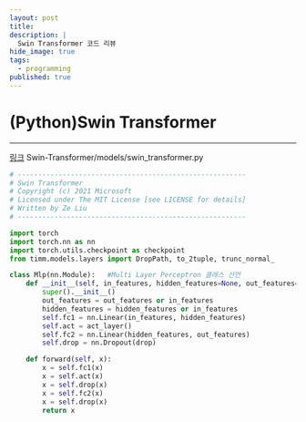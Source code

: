 ```yaml
---
layout: post
title: 
description: |
  Swin Transformer 코드 리뷰
hide_image: true
tags:
  - programming
published: true
---
```


# (Python)Swin Transformer 
* * *
[링크](https://github.com/microsoft/Swin-Transformer/blob/main/models/swin_transformer.py)
Swin-Transformer/models/swin_transformer.py

```py
# --------------------------------------------------------
# Swin Transformer
# Copyright (c) 2021 Microsoft
# Licensed under The MIT License [see LICENSE for details]
# Written by Ze Liu
# --------------------------------------------------------

import torch
import torch.nn as nn
import torch.utils.checkpoint as checkpoint
from timm.models.layers import DropPath, to_2tuple, trunc_normal_
```

```py
class Mlp(nn.Module):   #Multi Layer Perceptron 클래스 선언
    def __init__(self, in_features, hidden_features=None, out_features=None, act_layer=nn.GELU, drop=0.):
        super().__init__()
        out_features = out_features or in_features
        hidden_features = hidden_features or in_features
        self.fc1 = nn.Linear(in_features, hidden_features)
        self.act = act_layer()
        self.fc2 = nn.Linear(hidden_features, out_features)
        self.drop = nn.Dropout(drop)

    def forward(self, x):
        x = self.fc1(x)
        x = self.act(x)
        x = self.drop(x)
        x = self.fc2(x)
        x = self.drop(x)
        return x
```

